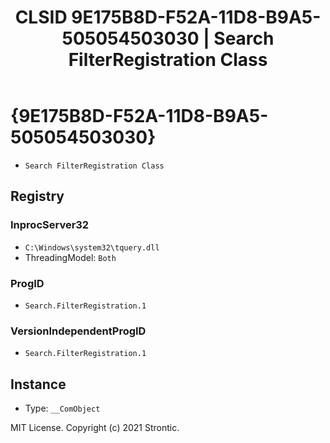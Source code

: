 ﻿---
title: "CLSID 9E175B8D-F52A-11D8-B9A5-505054503030 | Search FilterRegistration Class"
excerpt: What is COM-Object CLSID 9E175B8D-F52A-11D8-B9A5-505054503030?
---

# {9E175B8D-F52A-11D8-B9A5-505054503030}

* `Search FilterRegistration Class`

## Registry


### InprocServer32

* `C:\Windows\system32\tquery.dll`
* ThreadingModel: `Both`

### ProgID

* `Search.FilterRegistration.1`

### VersionIndependentProgID

* `Search.FilterRegistration.1`

## Instance

* Type: `__ComObject`

MIT License. Copyright (c) 2021 Strontic.


